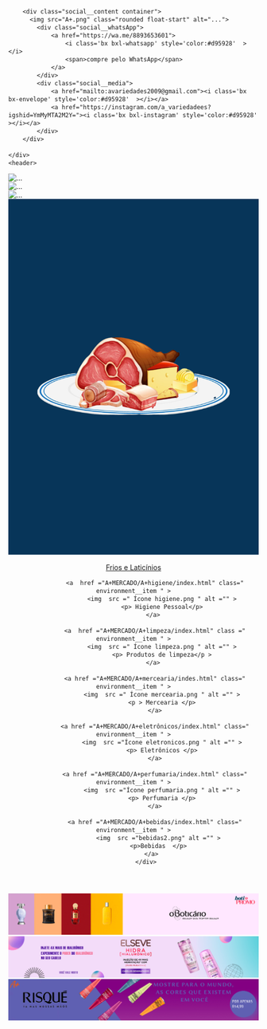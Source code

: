 <!Doctype html>
<html lang="pt-br">

<head>
    <meta charset="utf-8" />
    <title>Catálogo </title>
    <meta name="viewport" content="width=device-width, initial-scale=1, minimum-scale=1, maximum-scale=1" />
    <!-- Favicon -->
    <link rel="shortcut icon" href="assets/img/faicon.png" type="image/x-icon">
    <!-- Link BoxIcons -->
    <link href='https://unpkg.com/boxicons@2.0.9/css/boxicons.min.css' rel='stylesheet'>
    <!-- Link Swiper's CSS -->
    <link rel="stylesheet" href="assets/css/swiper-bundle.css" />
    <!-- Link CSS Style -->
    <link rel="stylesheet" href="index.css">
    <!-- Link Botstrap -->
    <link href="https://cdn.jsdelivr.net/npm/bootstrap@5.3.0-alpha3/dist/css/bootstrap.min.css" rel="stylesheet" integrity="sha384-KK94CHFLLe+nY2dmCWGMq91rCGa5gtU4mk92HdvYe+M/SXH301p5ILy+dN9+nJOZ" crossorigin="anonymous">
    

</head>

<body>
    <div class="social">

        <div class="social__content container">
          <img src="A+.png" class="rounded float-start" alt="...">
            <div class="social__whatsApp">
                <a href="https://wa.me/8893653601">
                    <i class='bx bxl-whatsapp' style='color:#d95928'  ></i>
                    <span>compre pelo WhatsApp</span>
                </a>
            </div>
            <div class="social__media">
                <a href="mailto:avariedades2009@gmail.com"><i class='bx bx-envelope' style='color:#d95928'  ></i></a>
                <a href="https://instagram.com/a_variedadees?igshid=YmMyMTA2M2Y="><i class='bx bxl-instagram' style='color:#d95928'  ></i></a>
            </div>
        </div>

    </div>
    <header>
  <div id="carouselExampleSlidesOnly" class="carousel slide" data-bs-ride="carousel">
  <div class="carousel-inner">
    <div class="carousel-item active">
      <img src="SLIDE 1.jpg" class="d-block w-100" alt="...">
    </div>
    <div class="carousel-item">
      <img src="SLIDE 2.jpg" class="d-block w-100" alt="...">
    </div>
    <div class="carousel-item">
      <img src="SLIDE 3.jpg" class="d-block w-100" alt="...">
    </div>
  </div>
</div>
</header>
    

<aside>
        <header  class =" environmnt header container " >
            <div  class=" environment__itens " >
                <a  href ="A+MERCADO/A+frios e laticínios/index.html" class=" environment__item " >
                    <img  src =" Ícone frios.png " alt ="" >
                    <p>Frios e Laticínios </p >
                </a> 

                <a  href ="A+MERCADO/A+higiene/index.html" class=" environment__item " >
                    <img  src =" Ícone higiene.png " alt ="" >
                    <p> Higiene Pessoal</p>
                </a> 

                <a  href ="A+MERCADO/A+limpeza/index.html" class =" environment__item " >
                    <img  src =" Ícone limpeza.png " alt ="" >
                    <p> Produtos de limpeza</p >
                </a> 

                <a href ="A+MERCADO/A+mercearia/indes.html" class=" environment__item " >
                    <img  src =" Ícone mercearia.png " alt ="" >
                    <p > Mercearia </p>
                </a>
                
                <a href ="A+MERCADO/A+eletrônicos/index.html" class=" environment__item " >
                    <img  src ="Ícone eletronicos.png " alt ="" >
                    <p> Eletrônicos </p>
                </a>
                
                <a href ="A+MERCADO/A+perfumaria/index.html" class=" environment__item " >
                    <img  src ="Ícone perfumaria.png " alt ="" >
                    <p> Perfumaria </p>
                </a>
                
                <a href ="A+MERCADO/A+bebidas/index.html" class=" environment__item " >
                  <img  src ="bebidas2.png" alt ="" >
                  <p>Bebidas  </p>
              </a>
            </div> 
        
</header>



<section>
  <div id="carouselExampleSlidesOnly" class="carousel slide" data-bs-ride="carousel">
    <div class="carousel-inner">
      <div class="carousel-item active">
        <img src="slide mini boti.jpg" class="d-block w-100" alt="...">
      </div>
      <div class="carousel-item">
        <img src="_MINI 1.jpg" class="d-block w-100" alt="...">
      </div>
      <div class="carousel-item">
        <img src="slid mini risque.jpg" class="d-block w-100" alt="...">
      </div>
    </div>
  </div>
</section>





  <script  src="index.js"></script>
  <script src="https://cdn.jsdelivr.net/npm/bootstrap@5.3.0-alpha3/dist/js/bootstrap.bundle.min.js" integrity="sha384-ENjdO4Dr2bkBIFxQpeoTz1HIcje39Wm4jDKdf19U8gI4ddQ3GYNS7NTKfAdVQSZe" crossorigin="anonymous"></script>

</body>
</html>

    
    
   
